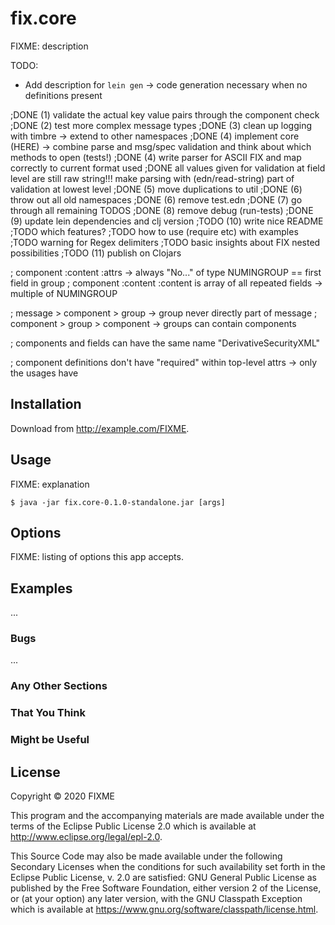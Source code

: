 # fix.core

FIXME: description

TODO:
* Add description for `lein gen` -> code generation necessary when no definitions present


;DONE (1) validate the actual key value pairs through the component check
;DONE (2) test more complex message types
;DONE (3) clean up logging with timbre -> extend to other namespaces
;DONE (4) implement core (HERE) -> combine parse and msg/spec validation and think about which methods to open (tests!)
;DONE (4) write parser for ASCII FIX and map correctly to current format used
;DONE all values given for validation at field level are still raw string!!! make parsing with (edn/read-string) part of validation at lowest level
;DONE (5) move duplications to util
;DONE (6) throw out all old namespaces
;DONE (6) remove test.edn
;DONE (7) go through all remaining TODOS
;DONE (8) remove debug (run-tests)
;DONE (9) update lein dependencies and clj version
;TODO (10) write nice README 
     ;TODO which features? 
     ;TODO how to use (require etc) with examples
     ;TODO warning for Regex delimiters
     ;TODO basic insights about FIX nested possibilities
;TODO (11) publish on Clojars


; component :content :attrs -> always "No..." of type NUMINGROUP == first field in group
; component :content :content is array of all repeated fields -> multiple of NUMINGROUP

; message > component > group -> group never directly part of message
; component > group > component -> groups can contain components

; components and fields can have the same name "DerivativeSecurityXML"

; component definitions don't have "required" within top-level attrs -> only the usages have




## Installation

Download from http://example.com/FIXME.

## Usage

FIXME: explanation

    $ java -jar fix.core-0.1.0-standalone.jar [args]

## Options

FIXME: listing of options this app accepts.

## Examples

...

### Bugs

...

### Any Other Sections
### That You Think
### Might be Useful

## License

Copyright © 2020 FIXME

This program and the accompanying materials are made available under the
terms of the Eclipse Public License 2.0 which is available at
http://www.eclipse.org/legal/epl-2.0.

This Source Code may also be made available under the following Secondary
Licenses when the conditions for such availability set forth in the Eclipse
Public License, v. 2.0 are satisfied: GNU General Public License as published by
the Free Software Foundation, either version 2 of the License, or (at your
option) any later version, with the GNU Classpath Exception which is available
at https://www.gnu.org/software/classpath/license.html.

